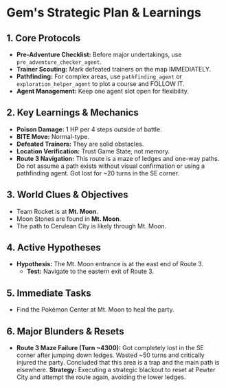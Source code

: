 # Gem's Strategic Plan & Learnings

## 1. Core Protocols
*   **Pre-Adventure Checklist:** Before major undertakings, use `pre_adventure_checker_agent`.
*   **Trainer Scouting:** Mark defeated trainers on the map IMMEDIATELY.
*   **Pathfinding:** For complex areas, use `pathfinding_agent` or `exploration_helper_agent` to plot a course and FOLLOW IT.
*   **Agent Management:** Keep one agent slot open for flexibility.

## 2. Key Learnings & Mechanics
*   **Poison Damage:** 1 HP per 4 steps outside of battle.
*   **BITE Move:** Normal-type.
*   **Defeated Trainers:** They are solid obstacles.
*   **Location Verification:** Trust Game State, not memory.
*   **Route 3 Navigation:** This route is a maze of ledges and one-way paths. Do not assume a path exists without visual confirmation or using a pathfinding agent. Got lost for ~20 turns in the SE corner.

## 3. World Clues & Objectives
*   Team Rocket is at **Mt. Moon**.
*   Moon Stones are found in **Mt. Moon**.
*   The path to Cerulean City is likely through Mt. Moon.

## 4. Active Hypotheses
*   **Hypothesis:** The Mt. Moon entrance is at the east end of Route 3.
    *   **Test:** Navigate to the eastern exit of Route 3.

## 5. Immediate Tasks
*   Find the Pokémon Center at Mt. Moon to heal the party.

## 6. Major Blunders & Resets
*   **Route 3 Maze Failure (Turn ~4300):** Got completely lost in the SE corner after jumping down ledges. Wasted ~50 turns and critically injured the party. Concluded that this area is a trap and the main path is elsewhere. **Strategy:** Executing a strategic blackout to reset at Pewter City and attempt the route again, avoiding the lower ledges.